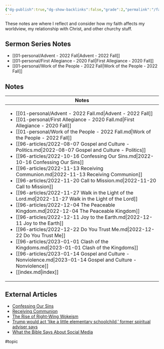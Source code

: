 ```yaml
---
{"dg-publish":true,"dg-show-backlinks":false,"grade":2,"permalink":"/faith/","dgShowBacklinks":false,"dgPassFrontmatter":true}
---
```



These notes are where I reflect and consider how my faith affects my worldview, my relationship with Christ, and other churchy stuff.

## Sermon Series Notes

- [[01-personal/Advent - 2022 Fall\|Advent - 2022 Fall]]
- [[01-personal/First Allegiance - 2020 Fall\|First Allegiance - 2020 Fall]]
- [[01-personal/Work of the People - 2022 Fall\|Work of the People - 2022 Fall]]


## Notes

| Notes                                                                                                                                                                                                                                                                                                                                                                                                                                                                                                                                                                                                                                                                                                                                                                                                                                                                                                                                                                                                                                                                                                                                                                                                                                                                                         |
| --------------------------------------------------------------------------------------------------------------------------------------------------------------------------------------------------------------------------------------------------------------------------------------------------------------------------------------------------------------------------------------------------------------------------------------------------------------------------------------------------------------------------------------------------------------------------------------------------------------------------------------------------------------------------------------------------------------------------------------------------------------------------------------------------------------------------------------------------------------------------------------------------------------------------------------------------------------------------------------------------------------------------------------------------------------------------------------------------------------------------------------------------------------------------------------------------------------------------------------------------------------------------------------------- |
| <ul><li>[[01-personal/Advent - 2022 Fall.md\\|Advent - 2022 Fall]]</li><li>[[01-personal/First Allegiance - 2020 Fall.md\\|First Allegiance - 2020 Fall]]</li><li>[[01-personal/Work of the People - 2022 Fall.md\\|Work of the People - 2022 Fall]]</li><li>[[96-articles/2022-08-07 Gospel and Culture - Politics.md\\|2022-08-07 Gospel and Culture - Politics]]</li><li>[[96-articles/2022-10-16 Confessing Our Sins.md\\|2022-10-16 Confessing Our Sins]]</li><li>[[96-articles/2022-11-13 Receiving Communion.md\\|2022-11-13 Receiving Communion]]</li><li>[[96-articles/2022-11-20 Call to Mission.md\\|2022-11-20 Call to Mission]]</li><li>[[96-articles/2022-11-27 Walk in the Light of the Lord.md\\|2022-11-27 Walk in the Light of the Lord]]</li><li>[[96-articles/2022-12-04 The Peaceable Kingdom.md\\|2022-12-04 The Peaceable Kingdom]]</li><li>[[96-articles/2022-12-11 Joy to the Earth.md\\|2022-12-11 Joy to the Earth]]</li><li>[[96-articles/2022-12-22 Do You Trust Me.md\\|2022-12-22 Do You Trust Me]]</li><li>[[96-articles/2023-01-01 Clash of the Kingdoms.md\\|2023-01-01 Clash of the Kingdoms]]</li><li>[[96-articles/2023-01-14 Gospel and Culture - Nonviolence.md\\|2023-01-14 Gospel and Culture - Nonviolence]]</li><li>[[index.md\\|index]]</li></ul> |


## External Articles

- [Confessing Our Sins](https://www.youtube.com/watch?v=vQvhynwhYws)
- [Receiving Communion](https://www.youtube.com/watch?v=sSl4yYrKfPs)
- [The Rise of Right-Wing Wokeism](https://www.thegospelcoalition.org/reviews/christian-nationalism-wolfe/)
- [Trump would act ‘like a little elementary schoolchild,’ former spiritual adviser says](https://www.washingtonpost.com/politics/2022/11/17/trump-spiritual-adviser-criticism-child/)
- [What the Bible Says About Social Media](https://www.thegospelcoalition.org/article/what-bible-social-media/)


#topic  